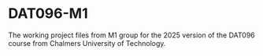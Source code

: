 # DAT096-M1
The working project files from M1 group for the 2025 version of the DAT096 course from Chalmers University of Technology.

